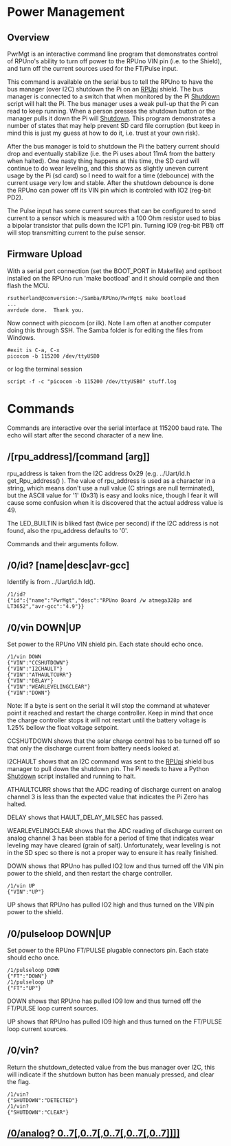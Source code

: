 # Power Management

## Overview

PwrMgt is an interactive command line program that demonstrates control of RPUno's ability to turn off power to the RPUno VIN pin (i.e. to the Shield), and turn off the current sources used for the FT/Pulse input.

This command is available on the serial bus to tell the RPUno to have the bus manager (over I2C) shutdown the Pi on an [RPUpi] shield. The bus manager is connected to a switch that when monitored by the Pi [Shutdown] script will halt the Pi. The bus manager uses a weak pull-up that the Pi can read to keep running. When a person presses the shutdown button or the manager pulls it down the Pi will [Shutdown]. This program demonstrates a number of states that may help prevent SD card file corruption (but keep in mind this is just my guess at how to do it, i.e. trust at your own risk).

[RPUpi]: https://github.com/epccs/RPUpi/
[Shutdown]: https://github.com/epccs/RPUpi/tree/master/Shutdown

After the bus manager is told to shutdown the Pi the battery current should drop and eventually stabilize (i.e. the Pi uses about 11mA from the battery when halted). One nasty thing happens at this time, the SD card will continue to do wear leveling, and this shows as slightly uneven current usage by the Pi (sd card) so I need to wait for a time (debounce) with the current usage very low and stable.  After the shutdown debounce is done the RPUno can power off its VIN pin which is controled with IO2 (reg-bit PD2).

The Pulse input has some current sources that can be configured to send current to a sensor which is measured with a 100 Ohm resistor used to bias a bipolar transistor that pulls down the ICP1 pin. Turning IO9 (reg-bit PB1) off will stop transmitting current to the pulse sensor.

## Firmware Upload

With a serial port connection (set the BOOT_PORT in Makefile) and optiboot installed on the RPUno run 'make bootload' and it should compile and then flash the MCU.

``` 
rsutherland@conversion:~/Samba/RPUno/PwrMgt$ make bootload
...
avrdude done.  Thank you.
``` 

Now connect with picocom (or ilk). Note I am often at another computer doing this through SSH. The Samba folder is for editing the files from Windows.


``` 
#exit is C-a, C-x
picocom -b 115200 /dev/ttyUSB0
``` 

or log the terminal session

``` 
script -f -c "picocom -b 115200 /dev/ttyUSB0" stuff.log
``` 


# Commands

Commands are interactive over the serial interface at 115200 baud rate. The echo will start after the second character of a new line. 


## /[rpu_address]/[command [arg]]

rpu_address is taken from the I2C address 0x29 (e.g. ../Uart/id.h get_Rpu_address() ). The value of rpu_address is used as a character in a string, which means don't use a null value (C strings are null terminated), but the ASCII value for '1' (0x31) is easy and looks nice, though I fear it will cause some confusion when it is discovered that the actual address value is 49.

The LED_BUILTIN is bliked fast (twice per second) if the I2C address is not found, also the rpu_address defaults to '0'. 

Commands and their arguments follow.


## /0/id? [name|desc|avr-gcc]

Identify is from ../Uart/id.h Id().

``` 
/1/id?
{"id":{"name":"PwrMgt","desc":"RPUno Board /w atmega328p and LT3652","avr-gcc":"4.9"}}
```

##  /0/vin DOWN|UP

Set power to the RPUno VIN shield pin. Each state should echo once.

``` 
/1/vin DOWN
{"VIN":"CCSHUTDOWN"}
{"VIN":"I2CHAULT"}
{"VIN":"ATHAULTCURR"}
{"VIN":"DELAY"}
{"VIN":"WEARLEVELINGCLEAR"}
{"VIN":"DOWN"}
```

Note: If a byte is sent on the serial it will stop the command at whatever point it reached and restart the charge controller. Keep in mind that once the charge controller stops it will not restart until the battery voltage is 1.25% bellow the float voltage setpoint.

CCSHUTDOWN shows that the solar charge control has to be turned off so that only the discharge current from battery needs looked at.

I2CHAULT shows that an I2C command was sent to the [RPUpi] shield bus manager to pull down the shutdown pin. The Pi needs to have a Python [Shutdown] script installed and running to halt. 

ATHAULTCURR shows that the ADC reading of discharge current on analog channel 3 is less than the expected value that indicates the Pi Zero has halted.

DELAY shows that HAULT_DELAY_MILSEC has passed.

WEARLEVELINGCLEAR shows that the ADC reading of discharge current on analog channel 3 has been stable for a period of time that indicates wear leveling may have cleared (grain of salt). Unfortunately, wear leveling is not in the SD spec so there is not a proper way to ensure it has really finished. 

DOWN shows that RPUno has pulled IO2 low and thus turned off the VIN pin power to the shield, and then restart the charge controller.

``` 
/1/vin UP
{"VIN":"UP"}
```

UP shows that RPUno has pulled IO2 high and thus turned on the VIN pin power to the shield.


##  /0/pulseloop DOWN|UP

Set power to the RPUno FT/PULSE plugable connectors pin. Each state should echo once.

``` 
/1/pulseloop DOWN
{"FT":"DOWN"}
/1/pulseloop UP
{"FT":"UP"}
```

DOWN shows that RPUno has pulled IO9 low and thus turned off the FT/PULSE loop current sources.

UP shows that RPUno has pulled IO9 high and thus turned on the FT/PULSE loop current sources.


##  /0/vin?

Return the shutdown_detected value from the bus manager over I2C, this will indicate if the shutdown button has been manualy pressed, and clear the flag. 

``` 
/1/vin?
{"SHUTDOWN":"DETECTED"}
/1/vin?
{"SHUTDOWN":"CLEAR"}
```



## [/0/analog? 0..7[,0..7[,0..7[,0..7[,0..7]]]]](../Adc#0analog-0707070707)